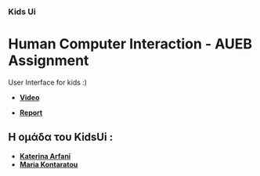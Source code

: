 ### Kids Ui 

# Human Computer Interaction - AUEB Assignment

User Interface for kids :)

- **[Video](https://www.youtube.com/watch?v=I2BLXaLycQI&ab_channel=KaterinaArfani)**

- **[Report](https://github.com/katerinaarf/ui_kids/blob/latest/3200010_3200078_report.pdf)**



## Η ομάδα του KidsUi  :
- **[Katerina Arfani](https://github.com/katerinaarf)** 
- **[Maria Kontaratou](https://github.com/mkontaratou)** 
